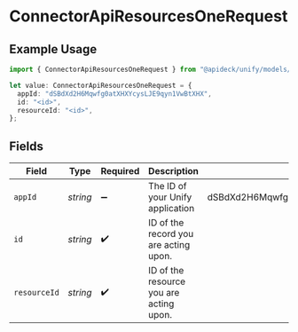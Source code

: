# ConnectorApiResourcesOneRequest

## Example Usage

```typescript
import { ConnectorApiResourcesOneRequest } from "@apideck/unify/models/operations";

let value: ConnectorApiResourcesOneRequest = {
  appId: "dSBdXd2H6Mqwfg0atXHXYcysLJE9qyn1VwBtXHX",
  id: "<id>",
  resourceId: "<id>",
};
```

## Fields

| Field                                   | Type                                    | Required                                | Description                             | Example                                 |
| --------------------------------------- | --------------------------------------- | --------------------------------------- | --------------------------------------- | --------------------------------------- |
| `appId`                                 | *string*                                | :heavy_minus_sign:                      | The ID of your Unify application        | dSBdXd2H6Mqwfg0atXHXYcysLJE9qyn1VwBtXHX |
| `id`                                    | *string*                                | :heavy_check_mark:                      | ID of the record you are acting upon.   |                                         |
| `resourceId`                            | *string*                                | :heavy_check_mark:                      | ID of the resource you are acting upon. |                                         |